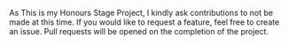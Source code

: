 As This is my Honours Stage Project, I kindly ask contributions to not be made at this time. If you would like to request a feature, feel free to create an issue. Pull requests will be opened on the completion of the project.
